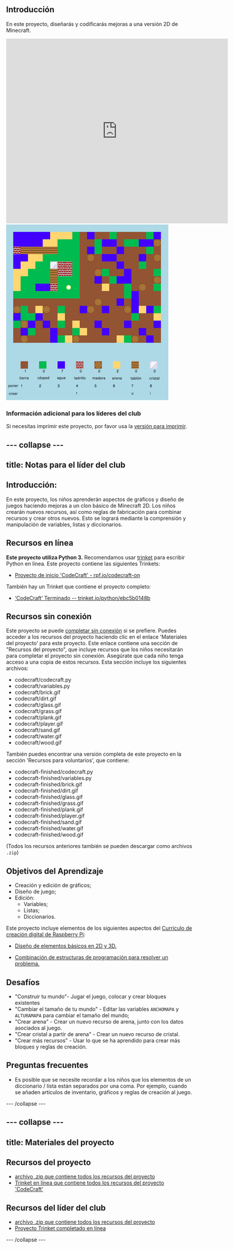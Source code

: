 ## Introducción

En este proyecto, diseñarás y codificarás mejoras a una versión 2D de Minecraft.

<div class="trinket">
  <iframe src="https://trinket.io/embed/python/ebc5b0148b?outputOnly=true&start=result" width="600" height="500" frameborder="0" marginwidth="0" marginheight="0" allowfullscreen>
  </iframe>
  <img src="images/craft-finished.png">
</div>

### Información adicional para los líderes del club

Si necesitas imprimir este proyecto, por favor usa la [versión para imprimir](https://projects.raspberrypi.org/en/projects/codecraft/print).

## \--- collapse \---

## title: Notas para el líder del club

## Introducción:

En este proyecto, los niños aprenderán aspectos de gráficos y diseño de juegos haciendo mejoras a un clon básico de Minecraft 2D. Los niños crearán nuevos recursos, así como reglas de fabricación para combinar recursos y crear otros nuevos. Esto se logrará mediante la comprensión y manipulación de variables, listas y diccionarios.

## Recursos en línea

**Este proyecto utiliza Python 3.** Recomendamos usar [trinket](https://trinket.io/) para escribir Python en línea. Este proyecto contiene las siguientes Trinkets:

+ [Proyecto de inicio 'CodeCraft' - rpf.io/codecraft-on](http://rpf.io/codecraft-on)

También hay un Trinket que contiene el proyecto completo:

+ [‘CodeCraft’ Terminado -- trinket.io/python/ebc5b0148b](https://trinket.io/python/ebc5b0148b)

## Recursos sin conexión

Este proyecto se puede [completar sin conexión](https://www.codeclubprojects.org/en-GB/resources/python-working-offline/) si se prefiere. Puedes acceder a los recursos del proyecto haciendo clic en el enlace 'Materiales del proyecto' para este proyecto. Este enlace contiene una sección de "Recursos del proyecto", que incluye recursos que los niños necesitarán para completar el proyecto sin conexión. Asegúrate que cada niño tenga acceso a una copia de estos recursos. Esta sección incluye los siguientes archivos:

+ codecraft/codecraft.py
+ codecraft/variables.py
+ codecraft/brick.gif
+ codecraft/dirt.gif
+ codecraft/glass.gif
+ codecraft/grass.gif
+ codecraft/plank.gif
+ codecraft/player.gif
+ codecraft/sand.gif
+ codecraft/water.gif
+ codecraft/wood.gif

También puedes encontrar una versión completa de este proyecto en la sección 'Recursos para voluntarios', que contiene:

+ codecraft-finished/codecraft.py
+ codecraft-finished/variables.py
+ codecraft-finished/brick.gif
+ codecraft-finished/dirt.gif
+ codecraft-finished/glass.gif
+ codecraft-finished/grass.gif
+ codecraft-finished/plank.gif
+ codecraft-finished/player.gif
+ codecraft-finished/sand.gif
+ codecraft-finished/water.gif
+ codecraft-finished/wood.gif

(Todos los recursos anteriores también se pueden descargar como archivos `.zip`)

## Objetivos del Aprendizaje

+ Creación y edición de gráficos;
+ Diseño de juego;
+ Edición: 
    + Variables;
    + Listas;
    + Diccionarios.

Este proyecto incluye elementos de los siguientes aspectos del [Currículo de creación digital de Raspberry Pi](http://rpf.io/curriculum):

+ [Diseño de elementos básicos en 2D y 3D.](https://www.raspberrypi.org/curriculum/design/creator)

+ [Combinación de estructuras de programación para resolver un problema.](https://www.raspberrypi.org/curriculum/programming/builder)

## Desafíos

+ "Construir tu mundo"- Jugar el juego, colocar y crear bloques existentes
+ "Cambiar el tamaño de tu mundo" - Editar las variables `ANCHOMAPA` y `ALTURAMAPA` para cambiar el tamaño del mundo;
+ "Crear arena" - Crear un nuevo recurso de arena, junto con los datos asociados al juego.
+ "Crear cristal a partir de arena" - Crear un nuevo recurso de cristal.
+ "Crear más recursos" - Usar lo que se ha aprendido para crear más bloques y reglas de creación.

## Preguntas frecuentes

+ Es posible que se necesite recordar a los niños que los elementos de un diccionario / lista están separados por una coma. Por ejemplo, cuando se añaden artículos de inventario, gráficos y reglas de creación al juego.

\--- /collapse \---

## \--- collapse \---

## title: Materiales del proyecto

## Recursos del proyecto

+ [archivo .zip que contiene todos los recursos del proyecto](http://rpf.io/p/en/codecraft-go)
+ [Trinket en línea que contiene todos los recursos del proyecto 'CodeCraft'](http://rpf.io/codecraft-on)

## Recursos del líder del club

+ [archivo .zip que contiene todos los recursos del proyecto](http://rpf.io/p/en/codecraft-get)
+ [Proyecto Trinket completado en línea](https://trinket.io/python/ebc5b0148b)

\--- /collapse \---